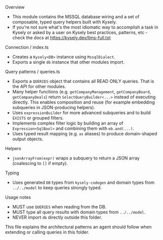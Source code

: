 Overview

- This module contains the MSSQL database wiring and a set of composable, typed query helpers built with Kysely.
- If you're not sure what's the most idiomatic way to accomplish a task in Kysely or asked by a user on Kysely best practices, patterns, etc - check the docs at https://kysely.dev/llms-full.txt

Connection / index.ts

- Creates a `Kysely<DB>` instance using `MssqlDialect`.
- Exports a single `db` instance that other modules import.

Query patterns / queries.ts

- Exports a `QUERIES` object that contains all READ ONLY queries. That is the API for other modules.
- Many helper functions (e.g. `getCompanyManagement`, `getCompanyBoard`, `getCompanyDeals`) return `SelectQueryBuilder<...>` instead of executing directly. This enables composition and reuse (for example embedding subqueries in JSON-producing helpers).
- Uses `expressionBuilder` for more advanced subqueries and to build `EXISTS` or grouped filters.
- Implements complex filter logic by building an array of `Expression<SqlBool>` and combining them with `eb.and(...)`.
- Uses typed result mapping (e.g. `as` aliases) to produce domain-shaped output objects.

Helpers

- `jsonArrayFrom(expr)` wraps a subquery to return a JSON array (coalescing to `[]` if empty).

Typing

- Uses generated `DB` types from `kysely-codegen` and domain types from `../../model` to keep queries strongly typed.

Usage notes

- MUST use `QUERIES` when reading from the DB.
- MUST type all query results with domain types from `../../model`.
- NEVER import `db` directly outside this folder.

This file explains the architectural patterns an agent should follow when extending or calling queries in this folder.
